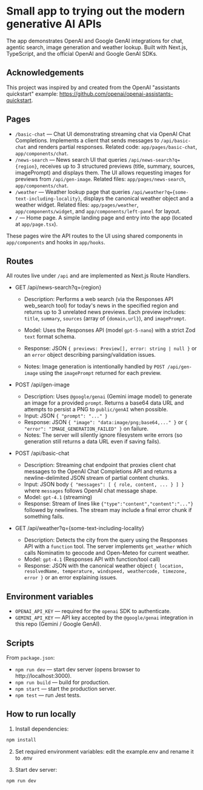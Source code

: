 # Small app to trying out the modern generative AI APIs

The app demonstrates OpenAI and Google GenAI integrations for chat, agentic search, image generation and weather lookup. Built with Next.js, TypeScript, and the official OpenAI and Google GenAI SDKs.

## Acknowledgements

This project was inspired by and created from the OpenAI "assistants quickstart" example: https://github.com/openai/openai-assistants-quickstart.

## Pages

-   `/basic-chat` — Chat UI demonstrating streaming chat via OpenAI Chat Completions. Implements a client that sends messages to `/api/basic-chat` and renders partial responses. Related code: `app/pages/basic-chat`, `app/components/chat`.
-   `/news-search` — News search UI that queries `/api/news-search?q={region}`, receives up to 3 structured previews (title, summary, sources, imagePrompt) and displays them. The UI allows requesting images for previews from `/api/gen-image`. Related files: `app/pages/news-search`, `app/components/chat`.
-   `/weather` — Weather lookup page that queries `/api/weather?q={some-text-including-locality}`, displays the canonical weather object and a weather widget. Related files: `app/pages/weather`, `app/components/widget`, and `app/components/left-panel` for layout.
-   `/` — Home page. A simple landing page and entry into the app (located at `app/page.tsx`).

These pages wire the API routes to the UI using shared components in `app/components` and hooks in `app/hooks`.

## Routes

All routes live under `/api` and are implemented as Next.js Route Handlers.

-   GET /api/news-search?q={region}

    -   Description: Performs a web search (via the Responses API web_search tool) for today's news in the specified region and returns up to 3 unrelated news previews. Each preview includes: `title`, `summary`, `sources` (array of `{domain,url}`), and `imagePrompt`.
    -   Model: Uses the Responses API (model `gpt-5-nano`) with a strict Zod `text` format schema.
    -   Response: JSON `{ previews: Preview[], error: string | null }` or an `error` object describing parsing/validation issues.

    -   Notes: Image generation is intentionally handled by `POST /api/gen-image` using the `imagePrompt` returned for each preview.

-   POST /api/gen-image

    -   Description: Uses `@google/genai` (Gemini image model) to generate an image for a provided `prompt`. Returns a base64 data URL and attempts to persist a PNG to `public/genAI` when possible.
    -   Input: JSON `{ "prompt": "..." }`
    -   Response: JSON `{ "image": "data:image/png;base64,..." }` or `{ "error": "IMAGE_GENERATION_FAILED" }` on failure.
    -   Notes: The server will silently ignore filesystem write errors (so generation still returns a data URL even if saving fails).

-   POST /api/basic-chat

    -   Description: Streaming chat endpoint that proxies client chat messages to the OpenAI Chat Completions API and returns a newline-delimited JSON stream of partial content chunks.
    -   Input: JSON body `{ "messages": [ { role, content, ... } ] }` where `messages` follows OpenAI chat message shape.
    -   Model: `gpt-4.1` (streaming)
    -   Response: Stream of lines like `{"type":"content","content":"..."}` followed by newlines. The stream may include a final error chunk if something fails.

-   GET /api/weather?q={some-text-including-locality}
    -   Description: Detects the city from the query using the Responses API with a `function` tool. The server implements `get_weather` which calls Nominatim to geocode and Open-Meteo for current weather.
    -   Model: `gpt-4.1` (Responses API with function/tool call)
    -   Response: JSON with the canonical weather object `{ location, resolvedName, temperature, windspeed, weathercode, timezone, error }` or an error explaining issues.

## Environment variables

-   `OPENAI_API_KEY` — required for the `openai` SDK to authenticate.
-   `GEMINI_API_KEY` — API key accepted by the `@google/genai` integration in this repo (Gemini / Google GenAI).

## Scripts

From `package.json`:

-   `npm run dev` — start dev server (opens browser to http://localhost:3000).
-   `npm run build` — build for production.
-   `npm start` — start the production server.
-   `npm test` — run Jest tests.

## How to run locally

1. Install dependencies:

```powershell
npm install
```

2. Set required environment variables: edit the example.env and rename it to .env

3. Start dev server:

```powershell
npm run dev
```
